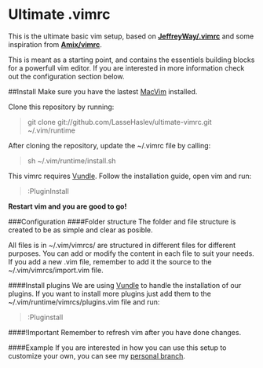 # Ultimate .vimrc
This is the ultimate basic vim setup, based on [**JeffreyWay/.vimrc**](https://gist.github.com/JeffreyWay/6753834) and some inspiration from [**Amix/vimrc**](https://github.com/amix/vimrc).

This is meant as a starting point, and contains the essentiels building blocks for a powerfull vim editor. If you are interested in more information check out the configuration section below.

##Install
Make sure you have the lastest [MacVim](https://code.google.com/p/macvim/) installed.

Clone this repository by running:
> git clone git://github.com/LasseHaslev/ultimate-vimrc.git ~/.vim/runtime

After cloning the repository, update the ~/.vimrc file by calling:
> sh ~/.vim/runtime/install.sh

This vimrc requires [Vundle](https://github.com/gmarik/Vundle.vim). Follow the installation guide, open vim and run:
>:PluginInstall

**Restart vim and you are good to go!**

###Configuration
####Folder structure
The folder and file structure is created to be as simple and clear as posible.

All files is in ~/.vim/vimrcs/ are structured in different files for different purposes.
You can add or modify the content in each file to suit your needs.
If you add a new .vim file, remember to add it the source to the ~/.vim/vimrcs/import.vim file.

####Install plugins
We are using [Vundle](https://github.com/gmarik/Vundle.vim) to handle the installation of our plugins.
If you want to install more plugins just add them to the ~/.vim/runtime/vimrcs/plugins.vim file and run:
>:Pluginstall

####!Important
Remember to refresh vim after you have done changes.

####Example
If you are interested in how you can use this setup to customize your own, you can see my [personal branch](https://github.com/LasseHaslev/ultimate-vimrc/tree/personal).
